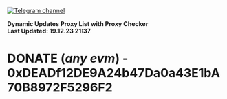 [![Telegram channel](https://img.shields.io/endpoint?url=https://runkit.io/damiankrawczyk/telegram-badge/branches/master?url=https://t.me/n4z4v0d)](https://t.me/n4z4v0d) 

**Dynamic Updates Proxy List with Proxy Checker**  
**Last Updated: 19.12.23 21:37**

# DONATE (_any evm_) - 0xDEADf12DE9A24b47Da0a43E1bA70B8972F5296F2
